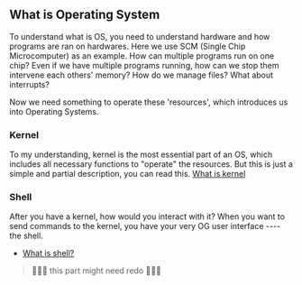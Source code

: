 ## What is Operating System
To understand what is OS, you need to understand hardware and how programs are ran on hardwares.
Here we use SCM (Single Chip Microcomputer) as an example.
How can multiple programs run on one chip?
Even if we have multiple programs running, how can we stop them intervene each others' memory?
How do we manage files?
What about interrupts?

Now we need something to operate these 'resources', which introduces us into Operating Systems.

### Kernel
To my understanding, kernel is the most essential part of an OS, which includes all necessary functions to "operate" the resources. But this is just a simple and partial description, you can read this.
[What is kernel](https://stackoverflow.com/questions/2013937/what-is-an-os-kernel-how-does-it-differ-from-an-operating-system)


### Shell
After you have a kernel, how would you interact with it? When you want to send commands to the kernel, you have your very OG user interface ---- the shell.
* [What is shell?](http://linuxcommand.org/lc3_lts0010.php)
> 🚧🚧🚧 this part might need redo 🚧🚧🚧

